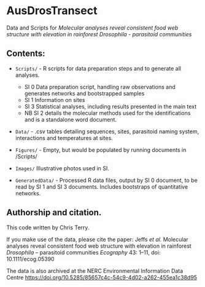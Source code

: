 # AusDrosTransect

Data and Scripts for *Molecular analyses reveal consistent food web structure with elevation in rainforest Drosophila - parasitoid communities*  

## Contents:

- `Scripts/` - R scripts for data preparation steps and to generate all analyses.
  + SI 0 Data preparation script, handling raw observations and generates networks and bootstrapped samples
  + SI 1 Information on sites
  + SI 3 Statistical analyses, including results presented in the main text
  + NB SI 2 details the molecular methods used for the identifications and is a standalone word document.

- `Data/` -  .csv tables detailing sequences, sites, parasitoid naming system, interactions and temperatures at sites.
- `Figures/` - Empty, but would be populated by running documents in /Scripts/
- `Images/` Illustrative photos used in SI. 
- `GeneratedData/` - Processed R data files, output by SI 0 document, to be read by SI 1 and SI 3 documents. Includes bootstraps of quantitative networks.  

## Authorship and citation.


This code written by Chris Terry. 

If you make use of the data, please cite the paper:  Jeffs *et al.* Molecular analyses reveal consistent food web structure with
elevation in rainforest *Drosophila* – parasitoid communities  *Ecography*  43: 1–11, doi: 10.1111/ecog.05390

The data is also archived at the NERC  Environmental Information Data Centre https://doi.org/10.5285/85657c4c-54c9-4d02-a262-455ea1c38d95
